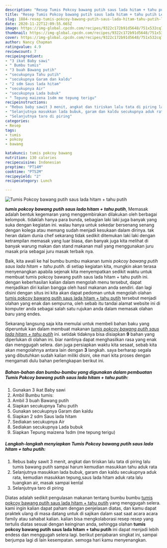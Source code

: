 ```yaml
---
description: "Resep Tumis Pokcoy bawang putih saus lada hitam + tahu putih Lezat"
title: "Resep Tumis Pokcoy bawang putih saus lada hitam + tahu putih Lezat"
slug: 1884-resep-tumis-pokcoy-bawang-putih-saus-lada-hitam-tahu-putih-lezat
date: 2020-11-22T12:09:55.665Z
image: https://img-global.cpcdn.com/recipes/9322c172b91d5648/751x532cq70/tumis-pokcoy-bawang-putih-saus-lada-hitam-tahu-putih-foto-resep-utama.jpg
thumbnail: https://img-global.cpcdn.com/recipes/9322c172b91d5648/751x532cq70/tumis-pokcoy-bawang-putih-saus-lada-hitam-tahu-putih-foto-resep-utama.jpg
cover: https://img-global.cpcdn.com/recipes/9322c172b91d5648/751x532cq70/tumis-pokcoy-bawang-putih-saus-lada-hitam-tahu-putih-foto-resep-utama.jpg
author: Nancy Chapman
ratingvalue: 4.9
reviewcount: 7
recipeingredient:
- "3 ikat Baby sawi"
- " Bumbu tumis"
- "3 buah Bawang putih"
- "secukupnya Tahu putih"
- "secukupnya Garam dan kaldu"
- "2 sdm Saus lada hitam"
- "secukupnya Air"
- "secukupnya Lada bubuk"
- " Tepung maizena 1sdm me tepung terigu"
recipeinstructions:
- "Rebus baby sawit 3 menit, angkat dan tiriskan lalu tata di piring lalu tumis bawang putih sampai harum kemudian masukkan tahu aduk rata"
- "Selanjutnya masukkan lada bubuk, garam dan kaldu secukupnya aduk rata, kemudian masukkan tepung,saus lada hitam aduk rata lalu tuangkan air, masak sampai kental"
- "Selanjutnya taro di piring"
categories:
- Resep
tags:
- tumis
- pokcoy
- bawang

katakunci: tumis pokcoy bawang 
nutrition: 130 calories
recipecuisine: Indonesian
preptime: "PT14M"
cooktime: "PT52M"
recipeyield: "2"
recipecategory: Lunch

---
```



![Tumis Pokcoy bawang putih saus lada hitam + tahu putih](https://img-global.cpcdn.com/recipes/9322c172b91d5648/751x532cq70/tumis-pokcoy-bawang-putih-saus-lada-hitam-tahu-putih-foto-resep-utama.jpg)

<b><i>tumis pokcoy bawang putih saus lada hitam + tahu putih</i></b>, Memasak adalah bentuk kegemaran yang menggembirakan dilakukan oleh berbagai kelompok. tidaklah hanya para bunda, sebagian laki laki juga banyak yang suka dengan kegiatan ini. walau hanya untuk sekedar bersenang senang dengan kolega atau memang sudah menjadi kesukaan dalam dirinya. tak heran dalam dunia chef sekarang tidak sedikit ditemukan laki laki dengan ketrampilan memasak yang luar biasa, dan banyak juga kita melihat di banyak warung makan dan stand makanan mall yang menggunakan juru masak pria sebagai juru masak terbaik nya.



Baik, kita awali ke hal bumbu bumbu makanan <i>tumis pokcoy bawang putih saus lada hitam + tahu putih</i>. di setiap kegiatan kita, mungkin akan terasa menyenangkan apabila sejenak kita menyempatkan sedikit waktu untuk membuat tumis pokcoy bawang putih saus lada hitam + tahu putih ini. dengan keberhasilan kalian dalam mengolah menu tersebut, dapat menjadikan diri kalian bangga oleh hasil makanan anda sendiri. dan lagi disini dengan situs ini kita akan dapat pedoman untuk mengolah olahan <u>tumis pokcoy bawang putih saus lada hitam + tahu putih</u> tersebut menjadi olahan yang enak dan sempurna, oleh sebab itu tandai alamat website ini di komputer anda sebagai salah satu rujukan anda dalam memasak olahan baru yang endes.


Sekarang langsung saja kita memulai untuk membeli bahan baku yang diperuntuk kan dalam membuat makanan <u><i>tumis pokcoy bawang putih saus lada hitam + tahu putih</i></u> ini. setidak tidaknya bisa disiapkan <b>9</b> bahan yang diperlukan di olahan ini. biar nantinya dapat menghasilkan rasa yang enak dan menggugah selera. dan juga persiapkan waktu kita sesaat, sebab kita akan mengolahnya antara lain dengan <b>3</b> langkah. saya berharap segala yang dibutuhkan sudah kalian miliki disini, oke mari kita proses dengan mengamati dulu bahan perlengkapan berikut ini.

<!--inarticleads1-->

##### Bahan-bahan dan bumbu-bumbu yang digunakan dalam pembuatan Tumis Pokcoy bawang putih saus lada hitam + tahu putih:

1. Gunakan 3 ikat Baby sawi
1. Ambil  Bumbu tumis:
1. Ambil 3 buah Bawang putih
1. Siapkan secukupnya Tahu putih
1. Gunakan secukupnya Garam dan kaldu
1. Siapkan 2 sdm Saus lada hitam
1. Sediakan secukupnya Air
1. Sediakan secukupnya Lada bubuk
1. Siapkan  Tepung maizena 1sdm (me tepung terigu)




<!--inarticleads2-->

##### Langkah-langkah menyiapkan Tumis Pokcoy bawang putih saus lada hitam + tahu putih:

1. Rebus baby sawit 3 menit, angkat dan tiriskan lalu tata di piring lalu tumis bawang putih sampai harum kemudian masukkan tahu aduk rata
1. Selanjutnya masukkan lada bubuk, garam dan kaldu secukupnya aduk rata, kemudian masukkan tepung,saus lada hitam aduk rata lalu tuangkan air, masak sampai kental
1. Selanjutnya taro di piring




Diatas adalah sedikit pengulasan makanan tentang bumbu bumbu <u>tumis pokcoy bawang putih saus lada hitam + tahu putih</u> yang menggugah selera. kami ingin kalian dapat paham dengan penjelasan diatas, dan kamu dapat praktek ulang di masa datang untuk di sajikan dalam saat saat acara acara family atau sahabat kalian. kalian bisa mengkolaborasi resep resep yang tertulis diatas sesuai dengan keinginan anda, sehingga olahan <b>tumis pokcoy bawang putih saus lada hitam + tahu putih</b> ini dapat menjadi lebih endess dan menggugah selera lagi. berikut penjabaran singkat ini, sampai berjumpa lagi di lain kesempatan. semoga hari kamu menyenangkan.
